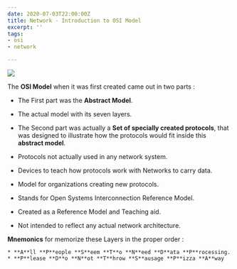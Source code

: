 ```yaml
---
date: 2020-07-03T22:00:00Z
title: Network - Introduction to OSI Model
excerpt: ''
tags:
- osi
- network

---
```

![](/images/intro-osi-resized.png)

The **OSI Model** when it was first created came out in two parts :


* The First part was the **Abstract Model**.
* The actual model with its seven layers.
* The Second part was actually a **Set of specially created protocols**, that was designed to illustrate how the protocols would fit inside this **abstract model**.
* Protocols not actually used in any network system.



* Devices to teach how protocols work with Networks to carry data.
* Model for organizations creating new protocols.
* Stands for Open Systems Interconnection Reference Model.
* Created as a Reference Model and Teaching aid.
* Not intended to reflect any actual network architecture.


**Mnemonics** for memorize these Layers in the proper order :

```text
* **A**ll **P**eople **S**eem **T**o **N**eed **D**ata **P**rocessing.
* **P**lease **D**o **N**ot **T**hrow **S**ausage **P**izza **A**way
```